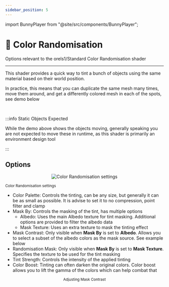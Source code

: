 ```yaml
---
sidebar_position: 5
---
```


import BunnyPlayer from "@site/src/components/BunnyPlayer";

# 🎲 Color Randomisation

Options relevant to the orels1/Standard Color Randomisation shader

-----

This shader provides a quick way to tint a bunch of objects using the same material based on their world position.

In practice, this means that you can duplicate the same mesh many times, move them around, and get a differently colored mesh in each of the spots, see demo below

<BunnyPlayer videoId="c0f31e6c-a86c-4cc5-99ca-2f38a05f300c" />

<br />

:::info Static Objects Expected

While the demo above shows the objects moving, generally speaking you are not expected to move these in runtime, as this shader is primarily an environment design tool

:::

## Options

<p align="center">
  <img alt="Color Randomisation settings" src="/img/docs/orl-standard/color-random/color-random.png" />

  <br />

  <small>Color Randomisation settings</small>
</p>

- Color Palette: Controls the tinting, can be any size, but generally it can be as small as possible. It is advise to set it to no compression, point filter and clamp
- Mask By: Controls the masking of the tint, has multiple options
  - Albedo: Uses the main Albedo texture for tint masking. Additional options are provided to filter the albedo data
  - Mask Texture: Uses an extra texture to mask the tinting effect
- Mask Contrast: Only visible when **Mask By** is set to **Albedo**. Allows you to select a subset of the albedo colors as the mask source. See example below
- Randomisation Mask: Only visible when **Mask By** is set to **Mask Texture**. Specifies the texture to be used for the tint masking
- Tint Strength: Controls the intensity of the applied tinting
- Color Boost: Tinting can often darken the original colors. Color boost allows you to lift the gamma of the colors which can help combat that

<BunnyPlayer videoId="697ecbb9-336f-4b01-9cb2-00b7352153c0" />

<p align="center">
  <small>Adjusting Mask Contrast</small>
</p>

